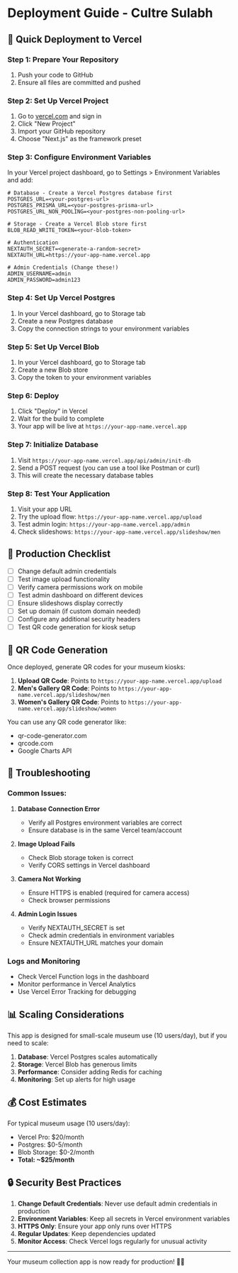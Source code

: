 # Deployment Guide - Cultre Sulabh

## 🚀 Quick Deployment to Vercel

### Step 1: Prepare Your Repository

1. Push your code to GitHub
2. Ensure all files are committed and pushed

### Step 2: Set Up Vercel Project

1. Go to [vercel.com](https://vercel.com) and sign in
2. Click "New Project"
3. Import your GitHub repository
4. Choose "Next.js" as the framework preset

### Step 3: Configure Environment Variables

In your Vercel project dashboard, go to Settings > Environment Variables and add:

```env
# Database - Create a Vercel Postgres database first
POSTGRES_URL=<your-postgres-url>
POSTGRES_PRISMA_URL=<your-postgres-prisma-url>
POSTGRES_URL_NON_POOLING=<your-postgres-non-pooling-url>

# Storage - Create a Vercel Blob store first
BLOB_READ_WRITE_TOKEN=<your-blob-token>

# Authentication
NEXTAUTH_SECRET=<generate-a-random-secret>
NEXTAUTH_URL=https://your-app-name.vercel.app

# Admin Credentials (Change these!)
ADMIN_USERNAME=admin
ADMIN_PASSWORD=admin123
```

### Step 4: Set Up Vercel Postgres

1. In your Vercel dashboard, go to Storage tab
2. Create a new Postgres database
3. Copy the connection strings to your environment variables

### Step 5: Set Up Vercel Blob

1. In your Vercel dashboard, go to Storage tab
2. Create a new Blob store
3. Copy the token to your environment variables

### Step 6: Deploy

1. Click "Deploy" in Vercel
2. Wait for the build to complete
3. Your app will be live at `https://your-app-name.vercel.app`

### Step 7: Initialize Database

1. Visit `https://your-app-name.vercel.app/api/admin/init-db`
2. Send a POST request (you can use a tool like Postman or curl)
3. This will create the necessary database tables

### Step 8: Test Your Application

1. Visit your app URL
2. Try the upload flow: `https://your-app-name.vercel.app/upload`
3. Test admin login: `https://your-app-name.vercel.app/admin`
4. Check slideshows: `https://your-app-name.vercel.app/slideshow/men`

## 🎯 Production Checklist

- [ ] Change default admin credentials
- [ ] Test image upload functionality
- [ ] Verify camera permissions work on mobile
- [ ] Test admin dashboard on different devices
- [ ] Ensure slideshows display correctly
- [ ] Set up domain (if custom domain needed)
- [ ] Configure any additional security headers
- [ ] Test QR code generation for kiosk setup

## 📱 QR Code Generation

Once deployed, generate QR codes for your museum kiosks:

1. **Upload QR Code**: Points to `https://your-app-name.vercel.app/upload`
2. **Men's Gallery QR Code**: Points to `https://your-app-name.vercel.app/slideshow/men`
3. **Women's Gallery QR Code**: Points to `https://your-app-name.vercel.app/slideshow/women`

You can use any QR code generator like:

- qr-code-generator.com
- qrcode.com
- Google Charts API

## 🔧 Troubleshooting

### Common Issues:

1. **Database Connection Error**

   - Verify all Postgres environment variables are correct
   - Ensure database is in the same Vercel team/account

2. **Image Upload Fails**

   - Check Blob storage token is correct
   - Verify CORS settings in Vercel dashboard

3. **Camera Not Working**

   - Ensure HTTPS is enabled (required for camera access)
   - Check browser permissions

4. **Admin Login Issues**
   - Verify NEXTAUTH_SECRET is set
   - Check admin credentials in environment variables
   - Ensure NEXTAUTH_URL matches your domain

### Logs and Monitoring

- Check Vercel Function logs in the dashboard
- Monitor performance in Vercel Analytics
- Use Vercel Error Tracking for debugging

## 📊 Scaling Considerations

This app is designed for small-scale museum use (10 users/day), but if you need to scale:

1. **Database**: Vercel Postgres scales automatically
2. **Storage**: Vercel Blob has generous limits
3. **Performance**: Consider adding Redis for caching
4. **Monitoring**: Set up alerts for high usage

## 💰 Cost Estimates

For typical museum usage (10 users/day):

- Vercel Pro: $20/month
- Postgres: $0-5/month
- Blob Storage: $0-2/month
- **Total: ~$25/month**

## 🔒 Security Best Practices

1. **Change Default Credentials**: Never use default admin credentials in production
2. **Environment Variables**: Keep all secrets in Vercel environment variables
3. **HTTPS Only**: Ensure your app only runs over HTTPS
4. **Regular Updates**: Keep dependencies updated
5. **Monitor Access**: Check Vercel logs regularly for unusual activity

---

Your museum collection app is now ready for production! 🎨✨
